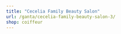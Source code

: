 ```yaml
---
title: "Cecelia Family Beauty Salon"
url: /ganta/cecelia-family-beauty-salon-3/
shop: coiffeur
---
```

